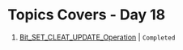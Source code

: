 # Topics Covers - Day 18

1. [Bit_SET_CLEAT_UPDATE_Operation](../Day_18/DSA/bit_manipulation.java) | `Completed`
